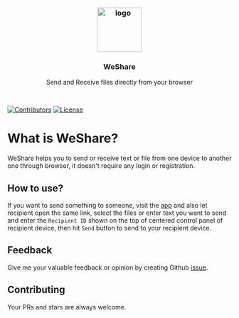 <h3 align="center">
    <a href="#">
        <img height="100" src="https://raw.githubusercontent.com/mdebrahim98/WeShare/master/logo (1).png" alt="logo" title="WeShare">
    </a>
</h1>
<h3 align="center">
WeShare
</h3>
<p align="center">
Send and Receive files directly from your browser
</p>
<br>

[![Contributors](https://img.shields.io/github/contributors/mdebrahim98/WeShare.svg)](https://github.com/mdebrahim98/WeShare/graphs/contributors)
[![License](https://img.shields.io/github/license/mdebrahim98/WeShare.svg)](https://github.com/mdebrahim98/WeShare/blob/master/LICENSE)

# What is WeShare?

WeShare helps you to send or receive text or file from one device to another one through browser, it doesn't require any login or registration.

## How to use?

If you want to send something to someone, visit the [app](https://datash-clone2.herokuapp.com/) and also let recipient open the same link, select the files or enter text you want to send and enter the `Recipient ID` shown on the top of centered control panel of recipient device, then hit `Send` button to send to your recipient device.

## Feedback

Give me your valuable feedback or opinion by creating Github [issue](https://github.com/mdebrahim98/WeShare/issues/new).

## Contributing

Your PRs and stars are always welcome.

